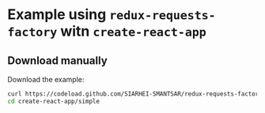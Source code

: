 # Example using `redux-requests-factory` witn `create-react-app`

## Download manually

Download the example:

```bash
curl https://codeload.github.com/SIARHEI-SMANTSAR/redux-requests-factory/tar.gz/master | tar -xz --strip=2 redux-requests-factory-develop/examples/create-react-app/simple
cd create-react-app/simple
```
